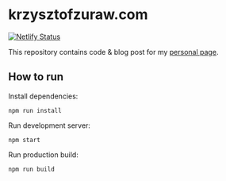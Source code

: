 # krzysztofzuraw.com

[![Netlify Status](https://api.netlify.com/api/v1/badges/76679400-2108-484e-b2a4-dccd71984e48/deploy-status)](https://app.netlify.com/sites/flamboyant-stallman-9dcf8d/deploys)

This repository contains code & blog post for my [personal page](https://krzysztofzuraw.com).

## How to run

Install dependencies:

```shell
npm run install
```

Run development server:

```shell
npm start
```

Run production build:

```shell
npm run build
```
